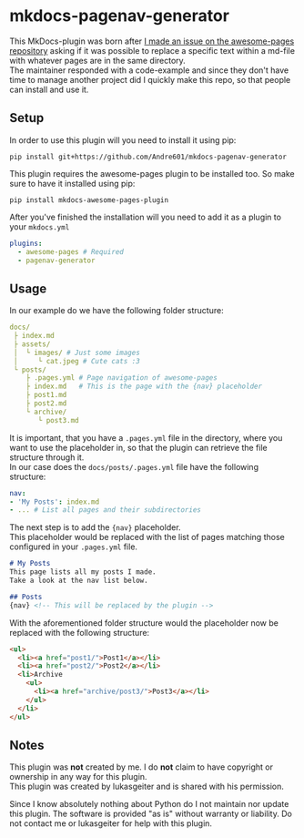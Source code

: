 [issue]: https://github.com/lukasgeiter/mkdocs-awesome-pages-plugin/issues/39
[repo]: https://github.com/lukasgeiter/mkdocs-awesome-pages-plugin

# mkdocs-pagenav-generator
This MkDocs-plugin was born after [I made an issue on the awesome-pages repository][issue] asking if it was possible to replace a specific text within a md-file with whatever pages are in the same directory.  
The maintainer responded with a code-example and since they don't have time to manage another project did I quickly make this repo, so that people can install and use it.

## Setup
In order to use this plugin will you need to install it using pip:

```
pip install git+https://github.com/Andre601/mkdocs-pagenav-generator
```

This plugin requires the awesome-pages plugin to be installed too. So make sure to have it installed using pip:

```
pip install mkdocs-awesome-pages-plugin
```

After you've finished the installation will you need to add it as a plugin to your `mkdocs.yml`

```yaml
plugins:
  - awesome-pages # Required
  - pagenav-generator
```

## Usage
In our example do we have the following folder structure:

```yaml
docs/
 ├ index.md
 ├ assets/
 │  └ images/ # Just some images
 │     └ cat.jpeg # Cute cats :3
 └ posts/
    ├ .pages.yml # Page navigation of awesome-pages
    ├ index.md   # This is the page with the {nav} placeholder
    ├ post1.md
    ├ post2.md
    └ archive/
       └ post3.md
```

It is important, that you have a `.pages.yml` file in the directory, where you want to use the placeholder in, so that the plugin can retrieve the file structure through it.  
In our case does the `docs/posts/.pages.yml` file have the following structure:  

```yaml
nav:
- 'My Posts': index.md
- ... # List all pages and their subdirectories
```

The next step is to add the `{nav}` placeholder.  
This placeholder would be replaced with the list of pages matching those configured in your `.pages.yml` file.

```markdown
# My Posts
This page lists all my posts I made.  
Take a look at the nav list below.

## Posts
{nav} <!-- This will be replaced by the plugin -->
```

With the aforementioned folder structure would the placeholder now be replaced with the following structure:

```html
<ul>
  <li><a href="post1/">Post1</a></li>
  <li><a href="post2/">Post2</a></li>
  <li>Archive
    <ul>
      <li><a href="archive/post3/">Post3</a></li>
    </ul>
  </li>
</ul>
```

## Notes
This plugin was **not** created by me. I do **not** claim to have copyright or ownership in any way for this plugin.  
This plugin was created by lukasgeiter and is shared with his permission.

Since I know absolutely nothing about Python do I not maintain nor update this plugin. The software is provided "as is" without warranty or liability.
Do not contact me or lukasgeiter for help with this plugin.
